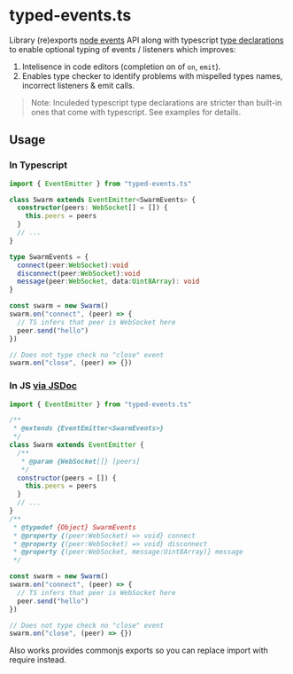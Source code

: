 # typed-events.ts

Library (re)exports [node events][] API along with typescript [type declarations][] to enable optional typing of events / listeners which improves:

1. Intelisence in code editors (completion on of `on`, `emit`).
2. Enables type checker to identify problems with mispelled types names, incorrect listeners & emit calls.

> Note: Inculeded typescript type declarations are stricter than built-in ones that come with typescript. See examples for details.

## Usage

### In Typescript

```ts
import { EventEmitter } from "typed-events.ts"

class Swarm extends EventEmitter<SwarmEvents> {
  constructor(peers: WebSocket[] = []) {
    this.peers = peers
  }
  // ...
}

type SwarmEvents = {
  connect(peer:WebSocket):void
  disconnect(peer:WebSocket):void
  message(peer:WebSocket, data:Uint8Array): void
}

const swarm = new Swarm()
swarm.on("connect", (peer) => {
  // TS infers that peer is WebSocket here
  peer.send("hello")
})

// Does not type check no "close" event
swarm.on("close", (peer) => {})
```

### In JS [via JSDoc](https://www.typescriptlang.org/docs/handbook/jsdoc-supported-types.html)


```js
import { EventEmitter } from "typed-events.ts"

/**
 * @extends {EventEmitter<SwarmEvents>} 
 */
class Swarm extends EventEmitter {
  /**
   * @param {WebSocket[]} [peers]
   */
  constructor(peers = []) {
    this.peers = peers
  }
  // ...
}
/**
 * @typedef {Object} SwarmEvents
 * @property {(peer:WebSocket) => void} connect
 * @property {(peer:WebSocket) => void} disconnect
 * @property {(peer:WebSocket, message:Uint8Array)} message
 */

const swarm = new Swarm()
swarm.on("connect", (peer) => {
  // TS infers that peer is WebSocket here
  peer.send("hello")
})

// Does not type check no "close" event
swarm.on("close", (peer) => {})
```

Also works provides commonjs exports so you can replace import with require instead.


[node events]:https://nodejs.org/api/events.html
[type declarations]:https://www.typescriptlang.org/docs/handbook/2/type-declarations.html

